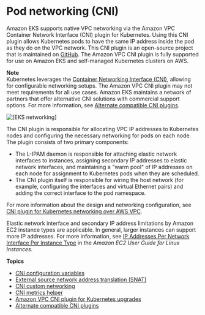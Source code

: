 # Pod networking \(CNI\)<a name="pod-networking"></a>

Amazon EKS supports native VPC networking via the Amazon VPC Container Network Interface \(CNI\) plugin for Kubernetes\. Using this CNI plugin allows Kubernetes pods to have the same IP address inside the pod as they do on the VPC network\. This CNI plugin is an open\-source project that is maintained on [GitHub](https://github.com/aws/amazon-vpc-cni-k8s)\. The Amazon VPC CNI plugin is fully supported for use on Amazon EKS and self\-managed Kubernetes clusters on AWS\.

**Note**  
Kubernetes leverages the [Container Networking Interface \(CNI\)](https://github.com/containernetworking/cni), allowing for configurable networking setups\. The Amazon VPC CNI plugin may not meet requirements for all use cases\. Amazon EKS maintains a network of partners that offer alternative CNI solutions with commercial support options\. For more information, see [Alternate compatible CNI plugins](alternate-cni-plugins.md)\.

![\[EKS networking\]](http://docs.aws.amazon.com/eks/latest/userguide/images/networking.png)

The CNI plugin is responsible for allocating VPC IP addresses to Kubernetes nodes and configuring the necessary networking for pods on each node\. ​The plugin consists of two primary components:
+ The L\-IPAM daemon is responsible for attaching elastic network interfaces to instances, assigning secondary IP addresses to elastic network interfaces, and maintaining a "warm pool" of IP addresses on each node for assignment to Kubernetes pods when they are scheduled\.
+ The CNI plugin itself is responsible for wiring the host network \(for example, configuring the interfaces and virtual Ethernet pairs\) and adding the correct interface to the pod namespace\. 

For more information about the design and networking configuration, see [CNI plugin for Kubernetes networking over AWS VPC](https://github.com/aws/amazon-vpc-cni-k8s/blob/master/README.md)\.

Elastic network interface and secondary IP address limitations by Amazon EC2 instance types are applicable\. In general, larger instances can support more IP addresses\. For more information, see [IP Addresses Per Network Interface Per Instance Type](https://docs.aws.amazon.com/AWSEC2/latest/UserGuide/using-eni.html#AvailableIpPerENI) in the *Amazon EC2 User Guide for Linux Instances*\.

**Topics**
+ [CNI configuration variables](cni-env-vars.md)
+ [External source network address translation \(SNAT\)](external-snat.md)
+ [CNI custom networking](cni-custom-network.md)
+ [CNI metrics helper](cni-metrics-helper.md)
+ [Amazon VPC CNI plugin for Kubernetes upgrades](cni-upgrades.md)
+ [Alternate compatible CNI plugins](alternate-cni-plugins.md)
